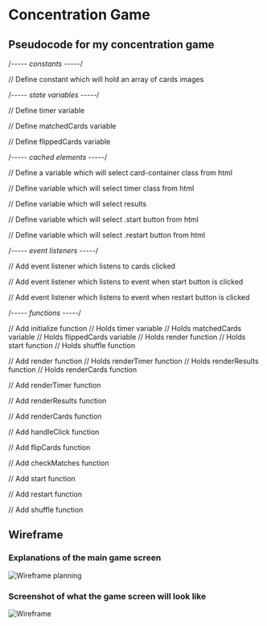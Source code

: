 # Concentration Game

## Pseudocode for my concentration game

/*----- constants -----*/

// Define constant which will hold an array of cards images

/*----- state variables -----*/

// Define timer variable

// Define matchedCards variable

// Define flippedCards variable

/*----- cached elements  -----*/

// Define a variable which will select card-container class from html

// Define variable which will select timer class from html

// Define variable which will select results

// Define variable which will select .start button from html

// Define variable which will select .restart button from html

/*----- event listeners -----*/

// Add event listener which listens to cards clicked

// Add event listener which listens to event when start button is clicked

// Add event listener which listens to event when restart button is clicked

/*----- functions -----*/

// Add initialize function
// Holds timer variable
// Holds matchedCards variable
// Holds flippedCards variable
// Holds render function
// Holds start function
// Holds shuffle function

// Add render function
// Holds renderTimer function
// Holds renderResults function
// Holds renderCards function

// Add renderTimer function

// Add renderResults function

// Add renderCards function

// Add handleClick function

// Add flipCards function

// Add checkMatches function

// Add start function

// Add restart function

// Add shuffle function

## Wireframe

### Explanations of the main game screen

![Wireframe planning](https://user-images.githubusercontent.com/116925227/223021657-17400d1d-23b2-4dd2-aeb4-f4c0a039495c.jpg)

### Screenshot of what the game screen will look like

![Wireframe](https://user-images.githubusercontent.com/116925227/222992737-47ffbf69-a31d-47f2-b71d-345a7740ffc0.png)


